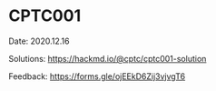 # CPTC001

Date: 2020.12.16

Solutions: https://hackmd.io/@cptc/cptc001-solution

Feedback: https://forms.gle/ojEEkD6Zij3vjvgT6
